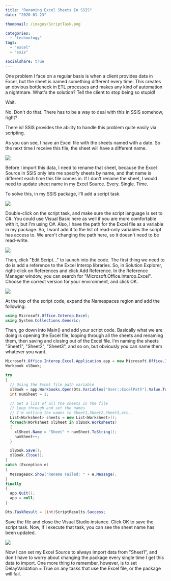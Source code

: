```yaml
---
title: "Renaming Excel Sheets In SSIS"
date: "2020-01-23"

thumbnail: /images/ScriptTask.png

categories: 
  - "technology"
tags: 
  - "excel"
  - "ssis"

socialshare: true
---
```


One problem I face on a regular basis is when a client provides data in Excel, but the sheet is named something different every time. This creates an obvious bottleneck in ETL processes and makes any kind of automation a nightmare. What's the solution? Tell the client to stop being so stupid!

Wait.

No. Don't do that. There has to be a way to deal with this in SSIS somehow, right?

There is! SSIS provides the ability to handle this problem quite easily via scripting.

As you can see, I have an Excel file with the sheets named with a date. So the next time I receive this file, the sheet will have a different name.

![](/images/ExcelSheetBeforeRename.png)

Before I import this data, I need to rename that sheet, because the Excel Source in SSIS only lets me specify sheets by name, and that name is different each time this file comes in. If I don't rename the sheet, I would need to update sheet name in my Excel Source. Every. Single. Time.

To solve this, in my SSIS package, I'll add a script task.

![](/images/ScriptTask.png)

Double-click on the script task, and make sure the script language is set to C#. You could use Visual Basic here as well if you are more comfortable with it, but I'm using C#. Also, I have the path for the Excel file as a variable in my package. So, I want add it to the list of read-only variables the script has access to. We aren't changing the path here, so it doesn't need to be read-write.

![](/images/ScriptTask_Config-1.png)

Then, click "Edit Script..." to launch into the code. The first thing we need to do is add a reference to the Excel Interop libraries. So, in Solution Explorer, right-click on References and click Add Reference. In the Reference Manager window, you can search for "Microsoft.Office.Interop.Excel". Choose the correct version for your environment, and click OK.

![](/images/ReferenceManager.png)

At the top of the script code, expand the Namespaces region and add the following:

```c#
using Microsoft.Office.Interop.Excel;
using System.Collections.Generic;
```

Then, go down into Main() and add your script code. Basically what we are doing is opening the Excel file, looping through all the sheets and renaming them, then saving and closing out of the Excel file. I'm naming the sheets "Sheet1", "Sheet2", "Sheet3", and so on, but obviously you can name them whatever you want.

```c#
Microsoft.Office.Interop.Excel.Application app = new Microsoft.Office.Interop.Excel.Application();
Workbook xlBook;

try
{
  // Using the Excel file path variable
  xlBook = app.Workbooks.Open(Dts.Variables["User::ExcelPath"].Value.ToString());
  int numSheet = 1;

  // Get a list of all the sheets in the file
  // Loop through and set the names
  // I'm setting the names to Sheet1,Sheet2,Sheet3,etc.
  List<Worksheet> sheets = new List<Worksheet>();
  foreach(Worksheet xlSheet in xlBook.Worksheets)
  {
    xlSheet.Name = "Sheet" + numSheet.ToString();
    numSheet++;
  }

  xlBook.Save();
  xlBook.Close();
}
catch (Exception e)
{
  MessageBox.Show("Rename Failed: " + e.Message);
}
finally
{
  app.Quit();
  app = null;
}

Dts.TaskResult = (int)ScriptResults.Success;
```

Save the file and close the Visual Studio instance. Click OK to save the script task. Now, if I execute that task, you can see the sheet name has been updated.

![](/images/ExcelSheetAfterRename.png)

Now I can set my Excel Source to always import data from "Sheet1", and don't have to worry about changing the package every single time I get this data to import. One more thing to remember, however, is to set DelayValidation = True on any tasks that use the Excel file, or the package will fail.

